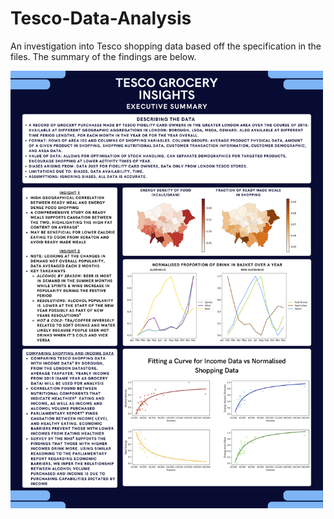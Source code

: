 # Tesco-Data-Analysis

An investigation into Tesco shopping data based off the specification in the files.
The summary of the findings are below.

<img src="Tesco Grocery Insights.png" alt="alt text" width="500" height="700">
